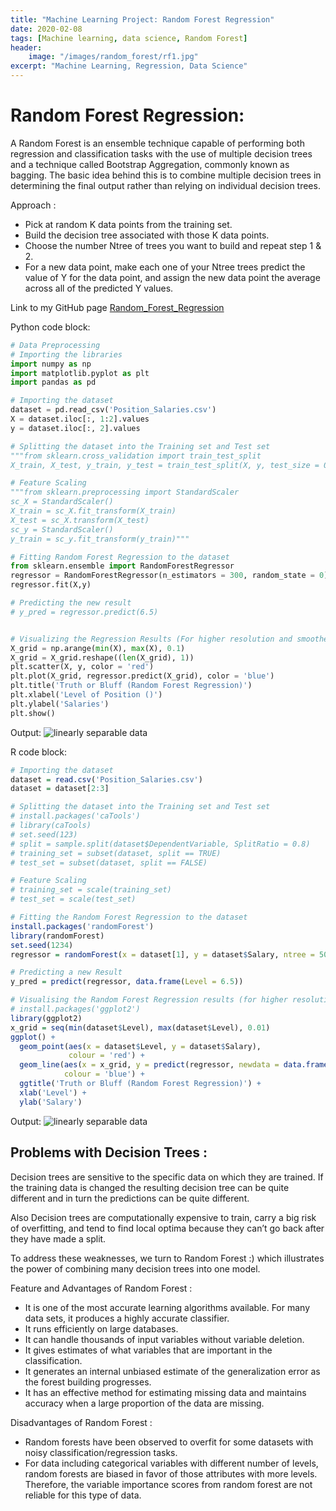 ```yaml
---
title: "Machine Learning Project: Random Forest Regression"
date: 2020-02-08
tags: [Machine learning, data science, Random Forest]
header:
    image: "/images/random_forest/rf1.jpg"
excerpt: "Machine Learning, Regression, Data Science"
---
```


# Random Forest Regression:
A Random Forest is an ensemble technique capable of performing both regression and classification tasks with the use of multiple decision trees and a technique called Bootstrap Aggregation, commonly known as bagging. The basic idea behind this is to combine multiple decision trees in determining the final output rather than relying on individual decision trees.

Approach :
* Pick at random K data points from the training set.
* Build the decision tree associated with those K data points.
* Choose the number Ntree of trees you want to build and repeat step 1 & 2.
* For a new data point, make each one of your Ntree trees predict the value of Y for the data point, and assign the new data point the average across all of the predicted Y values.

Link to my GitHub page [Random_Forest_Regression](https://github.com/srsapireddy/Machine-Learning-Files-in-Python-and-R/tree/master/Regression/7.%20Random%20Forest%20Regression)

Python code block:
```python
# Data Preprocessing
# Importing the libraries
import numpy as np
import matplotlib.pyplot as plt
import pandas as pd

# Importing the dataset
dataset = pd.read_csv('Position_Salaries.csv')
X = dataset.iloc[:, 1:2].values
y = dataset.iloc[:, 2].values

# Splitting the dataset into the Training set and Test set
"""from sklearn.cross_validation import train_test_split
X_train, X_test, y_train, y_test = train_test_split(X, y, test_size = 0.2, random_state = 0)"""

# Feature Scaling
"""from sklearn.preprocessing import StandardScaler
sc_X = StandardScaler()
X_train = sc_X.fit_transform(X_train)
X_test = sc_X.transform(X_test)
sc_y = StandardScaler()
y_train = sc_y.fit_transform(y_train)"""

# Fitting Random Forest Regression to the dataset
from sklearn.ensemble import RandomForestRegressor
regressor = RandomForestRegressor(n_estimators = 300, random_state = 0)
regressor.fit(X,y)

# Predicting the new result
# y_pred = regressor.predict(6.5)


# Visualizing the Regression Results (For higher resolution and smoother curve)
X_grid = np.arange(min(X), max(X), 0.1)
X_grid = X_grid.reshape((len(X_grid), 1))
plt.scatter(X, y, color = 'red')
plt.plot(X_grid, regressor.predict(X_grid), color = 'blue')
plt.title('Truth or Bluff (Random Forest Regression)')
plt.xlabel('Level of Position ()')
plt.ylabel('Salaries')
plt.show()
```

Output:
<img src="{{ site.url }}{{ site.baseurl }}/images/random_forest/rf2.png" alt="linearly separable data">

R code block:
```r
# Importing the dataset
dataset = read.csv('Position_Salaries.csv')
dataset = dataset[2:3]

# Splitting the dataset into the Training set and Test set
# install.packages('caTools')
# library(caTools)
# set.seed(123)
# split = sample.split(dataset$DependentVariable, SplitRatio = 0.8)
# training_set = subset(dataset, split == TRUE)
# test_set = subset(dataset, split == FALSE)

# Feature Scaling
# training_set = scale(training_set)
# test_set = scale(test_set)

# Fitting the Random Forest Regression to the dataset
install.packages('randomForest')
library(randomForest)
set.seed(1234)
regressor = randomForest(x = dataset[1], y = dataset$Salary, ntree = 500)

# Predicting a new Result
y_pred = predict(regressor, data.frame(Level = 6.5))

# Visualising the Random Forest Regression results (for higher resolution and smoother curve)
# install.packages('ggplot2')
library(ggplot2)
x_grid = seq(min(dataset$Level), max(dataset$Level), 0.01)
ggplot() +
  geom_point(aes(x = dataset$Level, y = dataset$Salary),
             colour = 'red') +
  geom_line(aes(x = x_grid, y = predict(regressor, newdata = data.frame(Level = x_grid))),
            colour = 'blue') +
  ggtitle('Truth or Bluff (Random Forest Regression)') +
  xlab('Level') +
  ylab('Salary')
```

Output:
<img src="{{ site.url }}{{ site.baseurl }}/images/random_forest/rf3.JPG" alt="linearly separable data">

## Problems with Decision Trees :
Decision trees are sensitive to the specific data on which they are trained. If the training data is changed the resulting decision tree can be quite different and in turn the predictions can be quite different.

Also Decision trees are computationally expensive to train, carry a big risk of overfitting, and tend to find local optima because they can’t go back after they have made a split.

To address these weaknesses, we turn to Random Forest :) which illustrates the power of combining many decision trees into one model.

Feature and Advantages of Random Forest :
* It is one of the most accurate learning algorithms available. For many data sets, it produces a highly accurate classifier.
* It runs efficiently on large databases.
* It can handle thousands of input variables without variable deletion.
* It gives estimates of what variables that are important in the classification.
* It generates an internal unbiased estimate of the generalization error as the forest building progresses.
* It has an effective method for estimating missing data and maintains accuracy when a large proportion of the data are missing.

Disadvantages of Random Forest :
* Random forests have been observed to overfit for some datasets with noisy classification/regression tasks.
* For data including categorical variables with different number of levels, random forests are biased in favor of those attributes with more levels. Therefore, the variable importance scores from random forest are not reliable for this type of data.
